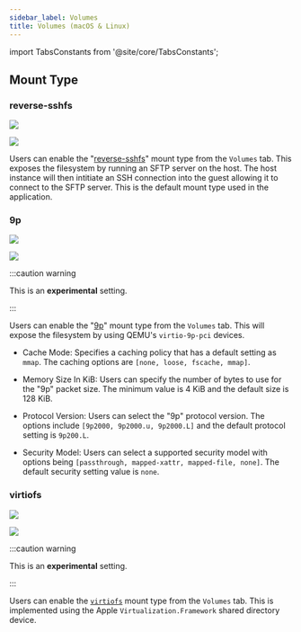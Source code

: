 ```yaml
---
sidebar_label: Volumes
title: Volumes (macOS & Linux)
---
```


<head>
  <link rel="canonical" href="https://docs.rancherdesktop.io/ui/preferences/virtual-machine/volumes"/>
</head>

import TabsConstants from '@site/core/TabsConstants';

## Mount Type

### reverse-sshfs

<Tabs groupId="os">
<TabItem value="macOS">

![](rd-versioned-asset://preferences/macOS_virtualMachine_tabVolumes.png)

</TabItem>
<TabItem value="Linux">

![](rd-versioned-asset://preferences/Linux_virtualMachine_tabVolumes.png)

</TabItem>
</Tabs>

Users can enable the "[reverse-sshfs](https://github.com/lima-vm/lima/blob/master/docs/mount.md#reverse-sshfs)" mount type from the `Volumes` tab. This exposes the filesystem by running an SFTP server on the host. The host instance will then intitiate an SSH connection into the guest allowing it to connect to the SFTP server. This is the default mount type used in the application.

### 9p

<Tabs groupId="os">
<TabItem value="macOS">

![](rd-versioned-asset://preferences/macOS_virtualMachine_tabVolumes_9P.png)

</TabItem>
<TabItem value="Linux">

![](rd-versioned-asset://preferences/Linux_virtualMachine_tabVolumes_9P.png)

</TabItem>
</Tabs>

:::caution warning

This is an **experimental** setting.

:::

Users can enable the "[9p](https://www.kernel.org/doc/Documentation/filesystems/9p.txt)" mount type from the `Volumes` tab. This will expose the filesystem by using QEMU's `virtio-9p-pci` devices.

* Cache Mode:
Specifies a caching policy that has a default setting as `mmap`. The caching options are `[none, loose, fscache, mmap]`.

* Memory Size In KiB:
Users can specify the number of bytes to use for the "9p" packet size. The minimum value is 4 KiB and the default size is 128 KiB.

* Protocol Version:
Users can select the "9p" protocol version. The options include `[9p2000, 9p2000.u, 9p2000.L]` and the default protocol setting is `9p200.L`.

* Security Model:
Users can select a supported security model with options being `[passthrough, mapped-xattr, mapped-file, none]`. The default security setting value is `none`.

### virtiofs

<Tabs groupId="os">
<TabItem value="macOS">

![](rd-versioned-asset://preferences/macOS_virtualMachine_tabVolumes_virtiofs.png)

</TabItem>
<TabItem value="Linux">

![](rd-versioned-asset://preferences/Linux_virtualMachine_tabVolumes.png)

</TabItem>
</Tabs>

:::caution warning

This is an **experimental** setting.

:::

Users can enable the [`virtiofs`](https://virtio-fs.gitlab.io/) mount type from the `Volumes` tab. This is implemented using the Apple `Virtualization.Framework` shared directory device.
